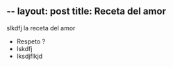 --
layout: post
title: Receta del amor
--
slkdfj la receta del amor

- Respeto ?
- lskdfj
- lksdjflkjd
